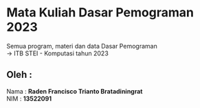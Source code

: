 # Mata Kuliah Dasar Pemograman 2023  
Semua program, materi dan data Dasar Pemograman  
-> ITB STEI - Komputasi tahun 2023  

## Oleh :   
Nama : **Raden Francisco Trianto Bratadiningrat**    
NIM : **13522091**   

